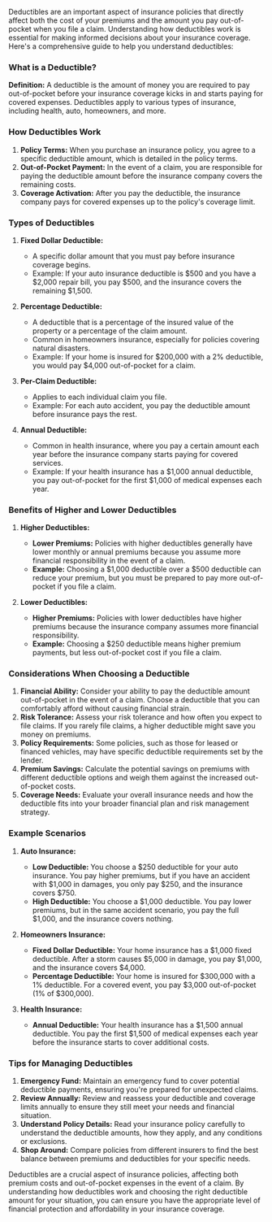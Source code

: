 Deductibles are an important aspect of insurance policies that directly affect both the cost of your premiums and the amount you pay out-of-pocket when you file a claim. Understanding how deductibles work is essential for making informed decisions about your insurance coverage. Here's a comprehensive guide to help you understand deductibles:

### What is a Deductible?

**Definition:** A deductible is the amount of money you are required to pay out-of-pocket before your insurance coverage kicks in and starts paying for covered expenses. Deductibles apply to various types of insurance, including health, auto, homeowners, and more.

### How Deductibles Work

1. **Policy Terms:** When you purchase an insurance policy, you agree to a specific deductible amount, which is detailed in the policy terms.
2. **Out-of-Pocket Payment:** In the event of a claim, you are responsible for paying the deductible amount before the insurance company covers the remaining costs.
3. **Coverage Activation:** After you pay the deductible, the insurance company pays for covered expenses up to the policy's coverage limit.

### Types of Deductibles

1. **Fixed Dollar Deductible:**
   - A specific dollar amount that you must pay before insurance coverage begins.
   - Example: If your auto insurance deductible is $500 and you have a $2,000 repair bill, you pay $500, and the insurance covers the remaining $1,500.

2. **Percentage Deductible:**
   - A deductible that is a percentage of the insured value of the property or a percentage of the claim amount.
   - Common in homeowners insurance, especially for policies covering natural disasters.
   - Example: If your home is insured for $200,000 with a 2% deductible, you would pay $4,000 out-of-pocket for a claim.

3. **Per-Claim Deductible:**
   - Applies to each individual claim you file.
   - Example: For each auto accident, you pay the deductible amount before insurance pays the rest.

4. **Annual Deductible:**
   - Common in health insurance, where you pay a certain amount each year before the insurance company starts paying for covered services.
   - Example: If your health insurance has a $1,000 annual deductible, you pay out-of-pocket for the first $1,000 of medical expenses each year.

### Benefits of Higher and Lower Deductibles

1. **Higher Deductibles:**
   - **Lower Premiums:** Policies with higher deductibles generally have lower monthly or annual premiums because you assume more financial responsibility in the event of a claim.
   - **Example:** Choosing a $1,000 deductible over a $500 deductible can reduce your premium, but you must be prepared to pay more out-of-pocket if you file a claim.

2. **Lower Deductibles:**
   - **Higher Premiums:** Policies with lower deductibles have higher premiums because the insurance company assumes more financial responsibility.
   - **Example:** Choosing a $250 deductible means higher premium payments, but less out-of-pocket cost if you file a claim.

### Considerations When Choosing a Deductible

1. **Financial Ability:** Consider your ability to pay the deductible amount out-of-pocket in the event of a claim. Choose a deductible that you can comfortably afford without causing financial strain.
2. **Risk Tolerance:** Assess your risk tolerance and how often you expect to file claims. If you rarely file claims, a higher deductible might save you money on premiums.
3. **Policy Requirements:** Some policies, such as those for leased or financed vehicles, may have specific deductible requirements set by the lender.
4. **Premium Savings:** Calculate the potential savings on premiums with different deductible options and weigh them against the increased out-of-pocket costs.
5. **Coverage Needs:** Evaluate your overall insurance needs and how the deductible fits into your broader financial plan and risk management strategy.

### Example Scenarios

1. **Auto Insurance:**
   - **Low Deductible:** You choose a $250 deductible for your auto insurance. You pay higher premiums, but if you have an accident with $1,000 in damages, you only pay $250, and the insurance covers $750.
   - **High Deductible:** You choose a $1,000 deductible. You pay lower premiums, but in the same accident scenario, you pay the full $1,000, and the insurance covers nothing.

2. **Homeowners Insurance:**
   - **Fixed Dollar Deductible:** Your home insurance has a $1,000 fixed deductible. After a storm causes $5,000 in damage, you pay $1,000, and the insurance covers $4,000.
   - **Percentage Deductible:** Your home is insured for $300,000 with a 1% deductible. For a covered event, you pay $3,000 out-of-pocket (1% of $300,000).

3. **Health Insurance:**
   - **Annual Deductible:** Your health insurance has a $1,500 annual deductible. You pay the first $1,500 of medical expenses each year before the insurance starts to cover additional costs.

### Tips for Managing Deductibles

1. **Emergency Fund:** Maintain an emergency fund to cover potential deductible payments, ensuring you're prepared for unexpected claims.
2. **Review Annually:** Review and reassess your deductible and coverage limits annually to ensure they still meet your needs and financial situation.
3. **Understand Policy Details:** Read your insurance policy carefully to understand the deductible amounts, how they apply, and any conditions or exclusions.
4. **Shop Around:** Compare policies from different insurers to find the best balance between premiums and deductibles for your specific needs.

Deductibles are a crucial aspect of insurance policies, affecting both premium costs and out-of-pocket expenses in the event of a claim. By understanding how deductibles work and choosing the right deductible amount for your situation, you can ensure you have the appropriate level of financial protection and affordability in your insurance coverage.